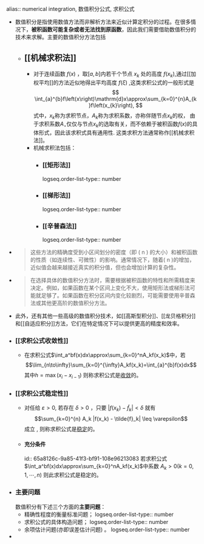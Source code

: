 alias:: numerical integration, 数值积分公式, 求积公式

- 数值积分是指使用数值方法而非解析方法来近似计算定积分的过程。在很多情况下，**被积函数可能复杂或者无法找到原函数**，因此我们需要借助数值积分的技术来求解。主要的数值积分方法包括
	- ## [[机械求积法]]
		- 对于连续函数 $f(x)$ ，取$[a,b]$内若干个节点 $x_k$ 处的高度 $f(x_k)$,通过[[加权平均]]的方法近似地得出平均高度 $f(\xi)$ ,这类求积公式的一般形式是
		  $$
		  \int_{a}^{b}f\left(x\right)\mathrm{d}x\approx\sum_{k=0}^{n}A_{k}f\left(x_{k}\right),
		  $$
		  式中，$x_k$称为求积节点，$A_k$称为求积系数，亦称伴随节点$x_k$的权，
		  由于求积系数$A_{\star}$仅仅与节点$x_{k}$的选取有关，而不依赖于被积函数$f(x)$的具体形式，因此该求积式具有通用性.
		  这类求积方法通常称作[[机械求积法]]。
		- 机械求积法包括：
			- ### [[矩形法]]
			  logseq.order-list-type:: number
			- ### [[梯形法]]
			  logseq.order-list-type:: number
			- ### [[辛普森法]]
			  logseq.order-list-type:: number
- > 这些方法的精确度受到小区间划分的密度（即 \( n \) 的大小）和被积函数的性质（如连续性、可微性）的影响。通常情况下，随着\( n \)的增加，近似值会越来越接近真实的积分值，但也会增加计算的复杂性。
- > 在选择具体的数值积分方法时，需要根据被积函数的特性和所需精度来决定。例如，如果函数在某个区间上变化不大，使用矩形法或梯形法可能就足够了。如果函数在积分区间内变化较剧烈，可能需要使用辛普森法或其他更高阶的数值积分方法。
- 此外，还有其他一些高级的数值积分技术，如[[高斯型积分]]、[[龙贝格积分]]和[[自适应积分]]方法，它们在特定情况下可以提供更高的精度和效率。
- ### [[求积公式收敛性]]
	- 在求积公式$\int_a^bf(x)dx\approx\sum_{k=0}^nA_kf(x_k)$中，若 
	  $$\lim_{n\to\infty}\sum_{k=0}^{\infty}A_kf(x_k)=\int_{a}^{b}f(x)dx$$
	  其中${h=\max}(x_i-x_{i-1})$ 则称求积公式是[收敛]([[求积公式收敛性]])的。
- ### [[求积公式稳定性]]
	- 对任给 $\varepsilon>0$, 若存在 $\delta>0$ ，只要 $|f(x_k)-\widetilde{f}_k|<\delta$ 就有
	  $$\sum_{k=0}^{n} A_k |f(x_k) - \tilde{f}_k| \leq \varepsilon$$
	  成立 , 则称求积公式是[稳定]([[求积公式稳定性]])的。
	- #### 充分条件
	  id:: 65a8126c-9a85-41f3-bf91-108e96213083
	  若求积公式$\int_a^bf(x)dx\approx\sum_{k=0}^nA_kf(x_k)$中系数 $A_k>0(k=0,1,\cdots,n)$
	  则此求积公式是稳定的。
- ### 主要问题
  数值积分有下述三个方面的**主要问题**：
	- 精确性程度的衡量标准问题；
	  logseq.order-list-type:: number
	- 求积公式的具体构造问题；
	  logseq.order-list-type:: number
	- 余项估计问题(亦即误差估计问题) 。
	  logseq.order-list-type:: number
-